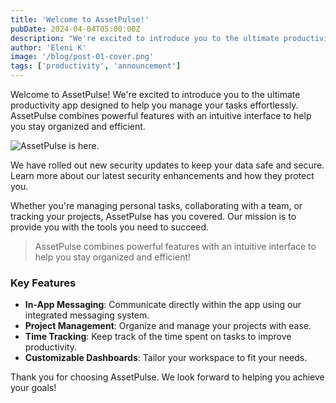```yaml
---
title: 'Welcome to AssetPulse!'
pubDate: 2024-04-04T05:00:00Z
description: "We're excited to introduce you to the ultimate productivity app designed to help you manage your tasks effortlessly to help you stay organized and efficient."
author: 'Eleni K'
image: '/blog/post-01-cover.png'
tags: ['productivity', 'announcement']
---
```


Welcome to AssetPulse! We're excited to introduce you to the ultimate productivity app designed to help you manage your tasks effortlessly. AssetPulse combines powerful features with an intuitive interface to help you stay organized and efficient.

![AssetPulse is here.](/blog/post-01.png)

We have rolled out new security updates to keep your data safe and secure. Learn more about our latest security enhancements and how they protect you.

Whether you're managing personal tasks, collaborating with a team, or tracking your projects, AssetPulse has you covered. Our mission is to provide you with the tools you need to succeed.

> AssetPulse combines powerful features with an intuitive interface to help you stay organized and efficient!

### Key Features

- **In-App Messaging**: Communicate directly within the app using our integrated messaging system.
- **Project Management**: Organize and manage your projects with ease.
- **Time Tracking**: Keep track of the time spent on tasks to improve productivity.
- **Customizable Dashboards**: Tailor your workspace to fit your needs.

Thank you for choosing AssetPulse. We look forward to helping you achieve your goals!
